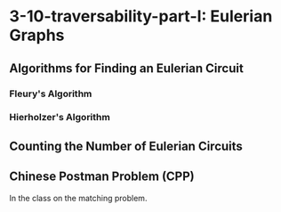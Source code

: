 # 3-10-traversability-part-I: Eulerian Graphs

## Algorithms for Finding an Eulerian Circuit
### Fleury's Algorithm 
### Hierholzer's Algorithm 

## Counting the Number of Eulerian Circuits

## Chinese Postman Problem (CPP)
In the class on the matching problem.
